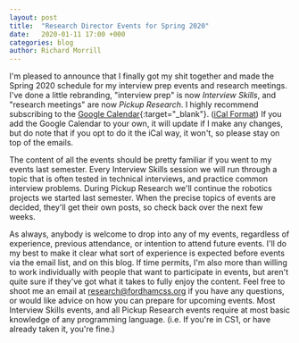 ```yaml
---
layout: post
title:  "Research Director Events for Spring 2020"
date:   2020-01-11 17:00 +000
categories: blog
author: Richard Morrill
---
```


I'm pleased to announce that I finally got my shit together and made the Spring
2020 schedule for my interview prep events and research meetings.  I've done a
little rebranding, "interview prep" is now _Interview Skills_, and "research
meetings" are now _Pickup Research_. I highly recommend subscribing to the
[Google
Calendar](https://calendar.google.com/calendar/b/1?cid=Zm9yZGhhbS5lZHVfaWRuaTczbXBxOGtoY2ZnNmtwdTZpZ243dWNAZ3JvdXAuY2FsZW5kYXIuZ29vZ2xlLmNvbQ){:target="_blank"}.
([iCal
Format](https://calendar.google.com/calendar/ical/fordham.edu_idni73mpq8khcfg6kpu6ign7uc%40group.calendar.google.com/public/basic.ics))
If you add the Google Calendar to your own, it will update if I make any
changes, but do note that if you opt to do it the iCal way, it won't, so please
stay on top of the emails.

The content of all the events should be pretty familiar if you went to my events
last semester.  Every Interview Skills session we will run through a topic that
is often tested in technical interviews, and practice common interview problems.
During Pickup Research we'll continue the robotics projects we started last
semester. When the precise topics of events are decided, they'll get their own
posts, so check back over the next few weeks.

As always, anybody is welcome to drop into any of my events, regardless of
experience, previous attendance, or intention to attend future events.  I'll do
my best to make it clear what sort of experience is expected before events via
the email list, and on this blog.  If time permits, I'm also more than willing
to work individually with people that want to participate in events, but aren't
quite sure if they've got what it takes to fully enjoy the content.  Feel free
to shoot me an email at research@fordhamcss.org if you have any questions, or
would like advice on how you can prepare for upcoming events.  Most Interview
Skills events, and all Pickup Research events require at most basic knowledge of
any programming language. (i.e. If you're in CS1, or have already taken it,
you're fine.)
 